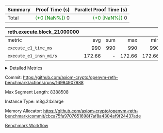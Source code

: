| Summary | Proof Time (s) | Parallel Proof Time (s) |
|:---|---:|---:|
| Total | <span style='color: green'>(+0 [NaN%])</span> 0 | <span style='color: green'>(+0 [NaN%])</span> 0 |


| reth.execute.block_21000000 |||||
|:---|---:|---:|---:|---:|
|metric|avg|sum|max|min|
| `execute_e1_time_ms  ` |  990 |  990 |  990 |  990 |
| `execute_e1_insn_mi/s` |  172.66 | -          |  172.66 |  172.66 |



<details>
<summary>Detailed Metrics</summary>

|  | reth-block_time_ms |
| --- |
|  | 1,247 | 

| block_number | execute_e1_time_ms |
| --- | --- |
| 21000000 | 1,244 | 

| group | block_number | execute_e1_time_ms | execute_e1_insns | execute_e1_insn_mi/s |
| --- | --- | --- | --- | --- |
| reth.execute.block_21000000 | 21000000 | 990 | 170,939,071 | 172.66 | 

</details>


Commit: https://github.com/axiom-crypto/openvm-reth-benchmark/actions/runs/16994907988

Max Segment Length: 8388508

Instance Type: m8g.24xlarge

Memory Allocator: https://github.com/axiom-crypto/openvm-reth-benchmark/commit/cbca75fa9707651698f7af8a4304af9f24437ade

[Benchmark Workflow]()
